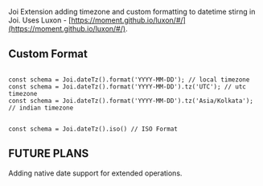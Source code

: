 Joi Extension adding timezone and custom formatting to datetime stirng in Joi. Uses Luxon - [https://moment.github.io/luxon/#/](https://moment.github.io/luxon/#/).

## Custom Format

<code>
const schema = Joi.dateTz().format('YYYY-MM-DD'); // local timezone
const schema = Joi.dateTz().format('YYYY-MM-DD').tz('UTC'); // utc timezone
const schema = Joi.dateTz().format('YYYY-MM-DD').tz('Asia/Kolkata'); // indian timezone

const schema = Joi.dateTz().iso() // ISO Format
</code>

## FUTURE PLANS

Adding native date support for extended operations.

